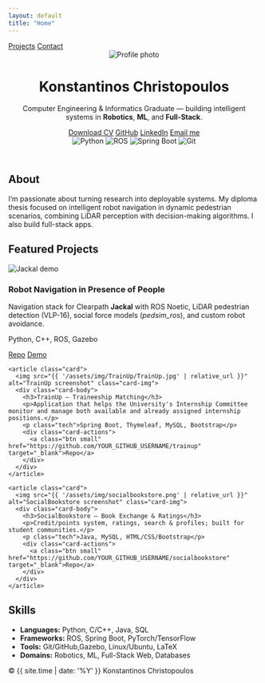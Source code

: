 ```yaml
---
layout: default
title: "Home"
---
```


<!-- Custom CSS -->
<link rel="stylesheet" href="{{ 'assets/css/style.css' | relative_url }}">

<!-- Top Navigation -->
<nav class="navbar">
  <div class="links">
    <a href="{{ '/projects' | relative_url }}">Projects</a>
    <a href="{{ '/contact' | relative_url }}">Contact</a>
  </div>
</nav>

<!-- Hero -->
<header class="hero">
  <img src="{{ '/assets/img/profile.jpg' | relative_url }}" alt="Profile photo" class="avatar">
  <h1>Konstantinos Christopoulos</h1>
  <p class="tagline">Computer Engineering & Informatics Graduate — building intelligent systems in <strong>Robotics</strong>, <strong>ML</strong>, and <strong>Full-Stack</strong>.</p>
  <div class="cta">
    <a class="btn primary" href="{{ '/assets/CV_Konstantinos_Christopoulos.pdf' | relative_url }}" target="_blank">Download CV</a>
    <a class="btn" href="https://github.com/KonstantinosC7" target="_blank">GitHub</a>
    <a class="btn" href="https://www.linkedin.com/in/konstantinos-christopoulos-9365b3256" target="_blank">LinkedIn</a>
    <a class="btn ghost" href="mailto:christopoulosk218@gmail.com">Email me</a>
  </div>

  <div class="badges">
    <img alt="Python" src="https://img.shields.io/badge/Python-3776AB?logo=python&logoColor=white">
    <img alt="ROS" src="https://img.shields.io/badge/ROS-22314E?logo=ros&logoColor=white">
    <img alt="Spring Boot" src="https://img.shields.io/badge/Spring%20Boot-6DB33F?logo=springboot&logoColor=white">
    <img alt="Git" src="https://img.shields.io/badge/Git-F05032?logo=git&logoColor=white">
  </div>
</header>


<!-- About -->
<section class="section">
  <h2>About</h2>
  <p>
    I’m passionate about turning research into deployable systems. My diploma thesis focused on intelligent robot navigation in dynamic pedestrian scenarios,
    combining LiDAR perception with decision-making algorithms. I also build full-stack apps.
  </p>
</section>

<!-- Featured Projects -->
<section class="section">
  <h2>Featured Projects</h2>

  <div class="cards">
    <article class="card">
      <img src="{{ '/assets/img/Diploma/jackal_lab.jpg' | relative_url }}" alt="Jackal demo" class="card-img">
      <div class="card-body">
        <h3>Robot Navigation in Presence of People</h3>
        <p>Navigation stack for Clearpath <strong>Jackal</strong> with ROS Noetic, LiDAR pedestrian detection (VLP-16), social force models (<em>pedsim_ros</em>), and custom robot avoidance.</p>
        <p class="tech">Python, C++, ROS, Gazebo</p>
        <div class="card-actions">
          <a class="btn small" href="https://github.com/YOUR_GITHUB_USERNAME/robot-navigation" target="_blank">Repo</a>
          <a class="btn small ghost" href="https://YOUR_DEMO_LINK" target="_blank">Demo</a>
        </div>
      </div>
    </article>

    <article class="card">
      <img src="{{ '/assets/img/TrainUp/TrainUp.jpg' | relative_url }}" alt="TrainUp screenshot" class="card-img">
      <div class="card-body">
        <h3>TrainUp — Traineeship Matching</h3>
        <p>Application that helps the University's Internship Committee monitor and manage both available and already assigned internship positions.</p>
        <p class="tech">Spring Boot, Thymeleaf, MySQL, Bootstrap</p>
        <div class="card-actions">
          <a class="btn small" href="https://github.com/YOUR_GITHUB_USERNAME/trainup" target="_blank">Repo</a>
        </div>
      </div>
    </article>

    <article class="card">
      <img src="{{ '/assets/img/socialbookstore.png' | relative_url }}" alt="SocialBookstore screenshot" class="card-img">
      <div class="card-body">
        <h3>SocialBookstore — Book Exchange & Ratings</h3>
        <p>Credit/points system, ratings, search & profiles; built for student communities.</p>
        <p class="tech">Java, MySQL, HTML/CSS/Bootstrap</p>
        <div class="card-actions">
          <a class="btn small" href="https://github.com/YOUR_GITHUB_USERNAME/socialbookstore" target="_blank">Repo</a>
        </div>
      </div>
    </article>
  </div>
</section>



<!-- Skills -->
<section class="section">
  <h2>Skills</h2>
  <ul class="skills">
    <li><strong>Languages:</strong> Python, C/C++, Java, SQL</li>
    <li><strong>Frameworks:</strong> ROS, Spring Boot, PyTorch/TensorFlow</li>
    <li><strong>Tools:</strong> Git/GitHub,Gazebo, Linux/Ubuntu, LaTeX</li>
    <li><strong>Domains:</strong> Robotics, ML, Full-Stack Web, Databases</li>
  </ul>
</section>

<!-- Footer -->
<footer class="footer">
  <span>© {{ site.time | date: '%Y' }} Konstantinos Christopoulos</span>
</footer>
